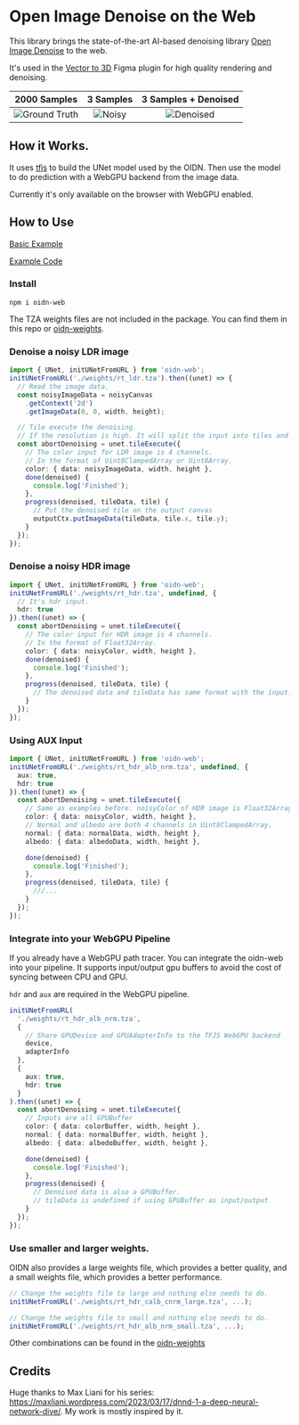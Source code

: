 # Open Image Denoise on the Web

This library brings the state-of-the-art AI-based denoising library [Open Image Denoise](https://github.com/RenderKit/oidn) to the web.

It's used in the [Vector to 3D](https://www.figma.com/community/plugin/1264600219316901594/) Figma plugin for high quality rendering and denoising.

|                                           2000 Samples                                           |                                     3 Samples                                      |                                   3 Samples + Denoised                                   |
| :----------------------------------------------------------------------------------------------: | :--------------------------------------------------------------------------------: | :--------------------------------------------------------------------------------------: |
| ![](https://github.com/pissang/oidn-web/blob/main/examples/test/ground-truth.png 'Ground Truth') | ![](https://github.com/pissang/oidn-web/blob/main/examples/test/noisy.png 'Noisy') | ![](https://github.com/pissang/oidn-web/blob/main/examples/test/denoised.png 'Denoised') |

## How it Works.

It uses [tfjs](https://github.com/tensorflow/tfjs) to build the UNet model used by the OIDN. Then use the model to do prediction with a WebGPU backend from the image data.

Currently it's only available on the browser with WebGPU enabled.

## How to Use

[Basic Example](https://oidn-web-example.vercel.app/)

[Example Code](https://github.com/pissang/oidn-web-example)

### Install

```shell
npm i oidn-web
```

The TZA weights files are not included in the package. You can find them in this repo or [oidn-weights](https://github.com/RenderKit/oidn-weights).

### Denoise a noisy LDR image

```ts
import { UNet, initUNetFromURL } from 'oidn-web';
initUNetFromURL('./weights/rt_ldr.tza').then((unet) => {
  // Read the image data.
  const noisyImageData = noisyCanvas
    .getContext('2d')
    .getImageData(0, 0, width, height);

  // Tile execute the denoising.
  // If the resolution is high. It will split the input into tiles and execute one tile per frame.
  const abortDenoising = unet.tileExecute({
    // The color input for LDR image is 4 channels.
    // In the format of Uint8ClampedArray or Uint8Array.
    color: { data: noisyImageData, width, height },
    done(denoised) {
      console.log('Finished');
    },
    progress(denoised, tileData, tile) {
      // Put the denoised tile on the output canvas
      outputCtx.putImageData(tileData, tile.x, tile.y);
    }
  });
});
```

### Denoise a noisy HDR image

```ts
import { UNet, initUNetFromURL } from 'oidn-web';
initUNetFromURL('./weights/rt_hdr.tza', undefined, {
  // It's hdr input.
  hdr: true
}).then((unet) => {
  const abortDenoising = unet.tileExecute({
    // The color input for HDR image is 4 channels.
    // In the format of Float32Array.
    color: { data: noisyColor, width, height },
    done(denoised) {
      console.log('Finished');
    },
    progress(denoised, tileData, tile) {
      // The denoised data and tileData has same format with the input.
    }
  });
});
```

### Using AUX Input

```ts
import { UNet, initUNetFromURL } from 'oidn-web';
initUNetFromURL('./weights/rt_hdr_alb_nrm.tza', undefined, {
  aux: true,
  hdr: true
}).then((unet) => {
  const abortDenoising = unet.tileExecute({
    // Same as examples before. noisyColor of HDR image is Float32Array. LDR image is Uint8ClampedArray.
    color: { data: noisyColor, width, height },
    // Normal and albedo are both 4 channels in Uint8ClampedArray.
    normal: { data: normalData, width, height },
    albedo: { data: albedoData, width, height },

    done(denoised) {
      console.log('Finished');
    },
    progress(denoised, tileData, tile) {
      ///...
    }
  });
});
```

### Integrate into your WebGPU Pipeline

If you already have a WebGPU path tracer. You can integrate the oidn-web into your pipeline. It supports input/output gpu buffers to avoid the cost of syncing between CPU and GPU.

`hdr` and `aux` are required in the WebGPU pipeline.

```ts
initUNetFromURL(
  './weights/rt_hdr_alb_nrm.tza',
  {
    // Share GPUDevice and GPUAdapterInfo to the TFJS WebGPU backend
    device,
    adapterInfo
  },
  {
    aux: true,
    hdr: true
  }
).then((unet) => {
  const abortDenoising = unet.tileExecute({
    // Inputs are all GPUBuffer
    color: { data: colorBuffer, width, height },
    normal: { data: normalBuffer, width, height },
    albedo: { data: albedoBuffer, width, height },

    done(denoised) {
      console.log('Finished');
    },
    progress(denoised) {
      // Denoised data is also a GPUBuffer.
      // tileData is undefined if using GPUBuffer as input/output
    }
  });
});
```

### Use smaller and larger weights.

OIDN also provides a large weights file, which provides a better quality, and a small weights file, which provides a better performance.

```ts
// Change the weights file to large and nothing else needs to do.
initUNetFromURL('./weights/rt_hdr_calb_cnrm_large.tza', ...);
```

```ts
// Change the weights file to small and nothing else needs to do.
initUNetFromURL('./weights/rt_hdr_alb_nrm_small.tza', ...);
```

Other combinations can be found in the [oidn-weights](https://github.com/RenderKit/oidn-weights)

## Credits

Huge thanks to Max Liani for his series: https://maxliani.wordpress.com/2023/03/17/dnnd-1-a-deep-neural-network-dive/. My work is mostly inspired by it.
